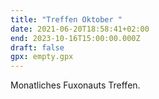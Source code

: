 ```yaml
---
title: "Treffen Oktober "
date: 2021-06-20T18:58:41+02:00
end: 2023-10-16T15:00:00.000Z
draft: false
gpx: empty.gpx
---
```

Monatliches Fuxonauts Treffen.